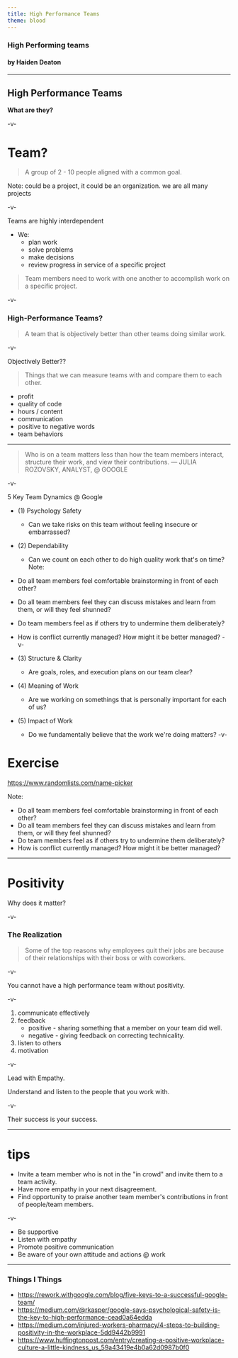 ```yaml
---
title: High Performance Teams
theme: blood
---
```



<!-- .slide: data-background-video="../video/officeloop.mp4" data-background-video-loop="true" -->
### High Performing teams
#### by Haiden Deaton

---

## High Performance Teams

__**What are they?**__

-v-

# Team?

> A group of 2 - 10 people aligned with a common goal.


Note: 
could be a project, 
it could be an organization.
we are all many projects

-v-

Teams are highly interdependent 
* We:
    * plan work 
    * solve problems
    * make decisions
    * review progress in service of a specific project

> Team members need to work with one another to accomplish work on a specific project.

-v-

### High-Performance Teams?

> A team that is objectively better than other teams doing similar work.

-v-

Objectively Better??

> Things that we can measure teams with and compare them to each other.

* profit
* quality of code
* hours / content
* communication
* positive to negative words
* team behaviors

---

> Who is on a team matters less than how the team members interact, structure their work, and view their contributions.  — JULIA ROZOVSKY, 
ANALYST, @ GOOGLE

-v- 

5 Key Team Dynamics @ Google

* (1) Psychology Safety 
    * Can we take risks on this team without feeling insecure or embarrassed? 
* (2) Dependability 
    * Can we count on each other to do high quality work that's on time?
Note:
* Do all team members feel comfortable brainstorming in front of each other?
* Do all team members feel they can discuss mistakes and learn from them, or will they feel shunned?
* Do team members feel as if others try to undermine them deliberately?
* How is conflict currently managed? How might it be better managed?
-v- 

* (3) Structure & Clarity
    * Are goals, roles, and execution plans on our team clear?
* (4) Meaning of Work
    * Are we working on somethings that is personally important for each of us?
* (5) Impact of Work
    * Do we fundamentally believe that the work we're doing matters?
-v-

# Exercise 
https://www.randomlists.com/name-picker

Note:
* Do all team members feel comfortable brainstorming in front of each other?
* Do all team members feel they can discuss mistakes and learn from them, or will they feel shunned?
* Do team members feel as if others try to undermine them deliberately?
* How is conflict currently managed? How might it be better managed?

---

# Positivity
Why does it matter?

-v-
### The Realization 

> Some of the top reasons why employees quit their jobs are because of their relationships with their boss or with coworkers.

-v-

You cannot have a high performance team without positivity.

-v-

1. communicate effectively
2. feedback
    * positive - sharing something that a member on your team did well.
    * negative - giving feedback on correcting technicality.
3. listen to others
4. motivation 

-v-

Lead with Empathy.

Understand and listen to the people that you work with.

-v-

Their success is your success.

---

# tips

* Invite a team member who is not in the "in crowd" and invite them to a team activity.
* Have more empathy in your next disagreement.
* Find opportunity to praise another team member's contributions in front of people/team members.

-v-

* Be supportive
* Listen with empathy
* Promote positive communication
* Be aware of your own attitude and actions @ work

---

### Things I Things

* https://rework.withgoogle.com/blog/five-keys-to-a-successful-google-team/
* https://medium.com/@rkasper/google-says-psychological-safety-is-the-key-to-high-performance-cead0a64edda
* https://medium.com/injured-workers-pharmacy/4-steps-to-building-positivity-in-the-workplace-5dd9442b9991
* https://www.huffingtonpost.com/entry/creating-a-positive-workplace-culture-a-little-kindness_us_59a43419e4b0a62d0987b0f0

